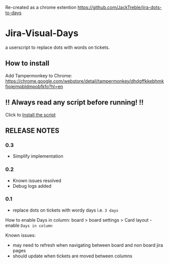 Re-created as a chrome extention 
https://github.com/JackTreble/jira-dots-to-days

# Jira-Visual-Days
a userscript to replace dots with words on tickets.

## How to install

Add Tampermonkey to Chrome: https://chrome.google.com/webstore/detail/tampermonkey/dhdgffkkebhmkfjojejmpbldmpobfkfo?hl=en

## :bangbang: Always read any script before running! :bangbang:

Click to [Install the script](https://github.com/JackTreble/Jira-Visual-Days/raw/main/Jira_Visual_Days.user.js)


## RELEASE NOTES

### 0.3
- Simplify implementation

### 0.2
- Known issues resolved
- Debug logs added

### 0.1

- replace dots on tickets with wordy days i.e. `3 days`

How to enable Days in column:
board > board settings > Card layout - enable `Days in column`

Known issues:
- may need to refresh when navigating between board and non board jira pages
- should update when tickets are moved between columns

